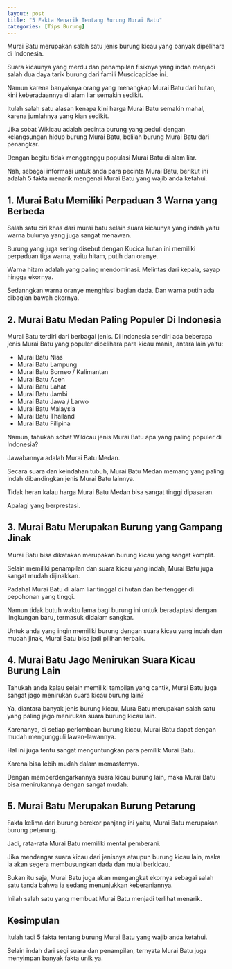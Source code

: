 ```yaml
---
layout: post
title: "5 Fakta Menarik Tentang Burung Murai Batu"
categories: [Tips Burung]
---
```


Murai Batu merupakan salah satu jenis burung kicau yang banyak dipelihara di Indonesia.

Suara kicaunya yang merdu dan penampilan fisiknya yang indah menjadi salah dua daya tarik burung dari famili Muscicapidae ini.

Namun karena banyaknya orang yang menangkap Murai Batu dari hutan, kini keberadaannya di alam liar semakin sedikit.

Itulah salah satu alasan kenapa kini harga Murai Batu semakin mahal, karena jumlahnya yang kian sedikit.

Jika sobat Wikicau adalah pecinta burung yang peduli dengan kelangsungan hidup burung Murai Batu, belilah burung Murai Batu dari penangkar.

Dengan begitu tidak mengganggu populasi Murai Batu di alam liar.

Nah, sebagai informasi untuk anda para pecinta Murai Batu, berikut ini adalah 5 fakta menarik mengenai Murai Batu yang wajib anda ketahui.

## 1. Murai Batu Memiliki Perpaduan 3 Warna yang Berbeda

Salah satu ciri khas dari murai batu selain suara kicaunya yang indah yaitu warna bulunya yang juga sangat menawan.

Burung yang juga sering disebut dengan Kucica hutan ini memiliki perpaduan tiga warna, yaitu hitam, putih dan oranye.

Warna hitam adalah yang paling mendominasi. Melintas dari kepala, sayap hingga ekornya.

Sedanngkan warna oranye menghiasi bagian dada. Dan warna putih ada dibagian bawah ekornya.

## 2. Murai Batu Medan Paling Populer Di Indonesia

Murai Batu terdiri dari berbagai jenis. Di Indonesia sendiri ada beberapa jenis Murai Batu yang populer dipelihara para kicau mania, antara lain yaitu:

- Murai Batu Nias
- Murai Batu Lampung
- Murai Batu Borneo / Kalimantan
- Murai Batu Aceh
- Murai Batu Lahat
- Murai Batu Jambi
- Murai Batu Jawa / Larwo
- Murai Batu Malaysia
- Murai Batu Thailand
- Murai Batu Filipina

Namun, tahukah sobat Wikicau jenis Murai Batu apa yang paling populer di Indonesia?

Jawabannya adalah Murai Batu Medan.

Secara suara dan keindahan tubuh, Murai Batu Medan memang yang paling indah dibandingkan jenis Murai Batu lainnya.

Tidak heran kalau harga Murai Batu Medan bisa sangat tinggi dipasaran.

Apalagi yang berprestasi.

## 3. Murai Batu Merupakan Burung yang Gampang Jinak

Murai Batu bisa dikatakan merupakan burung kicau yang sangat komplit.

Selain memiliki penampilan dan suara kicau yang indah, Murai Batu juga sangat mudah dijinakkan.

Padahal Murai Batu di alam liar tinggal di hutan dan bertengger di pepohonan yang tinggi.

Namun tidak butuh waktu lama bagi burung ini untuk beradaptasi dengan lingkungan baru, termasuk didalam sangkar.

Untuk anda yang ingin memiliki burung dengan suara kicau yang indah dan mudah jinak, Murai Batu bisa jadi pilihan terbaik.

## 4. Murai Batu Jago Menirukan Suara Kicau Burung Lain

Tahukah anda kalau selain memiliki tampilan yang cantik, Murai Batu juga sangat jago menirukan suara kicau burung lain?

Ya, diantara banyak jenis burung kicau, Mura Batu merupakan salah satu yang paling jago menirukan suara burung kicau lain.

Karenanya, di setiap perlombaan burung kicau, Murai Batu dapat dengan mudah mengungguli lawan-lawannya.

Hal ini juga tentu sangat menguntungkan para pemilik Murai Batu.

Karena bisa lebih mudah dalam memasternya.

Dengan memperdengarkannya suara kicau burung lain, maka Murai Batu bisa menirukannya dengan sangat mudah.

## 5. Murai Batu Merupakan Burung Petarung

Fakta kelima dari burung berekor panjang ini yaitu, Murai Batu merupakan burung petarung.

Jadi, rata-rata Murai Batu memiliki mental pemberani.

Jika mendengar suara kicau dari jenisnya ataupun burung kicau lain, maka ia akan segera membusungkan dada dan mulai berkicau.

Bukan itu saja, Murai Batu juga akan mengangkat ekornya sebagai salah satu tanda bahwa ia sedang menunjukkan keberaniannya.

Inilah salah satu yang membuat Murai Batu menjadi terlihat menarik.

## Kesimpulan

Itulah tadi 5 fakta tentang burung Murai Batu yang wajib anda ketahui.

Selain indah dari segi suara dan penampilan, ternyata Murai Batu juga menyimpan banyak fakta unik ya.